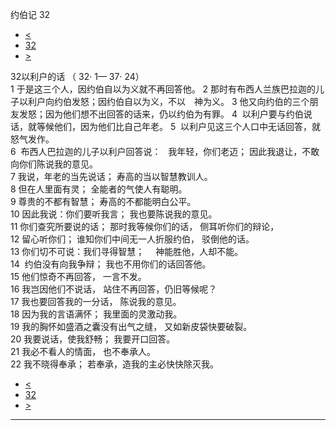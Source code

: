 ﻿





 约伯记 32




* [<](bible/JOB31.md)
* [32](bible/JOB.md)
* [>](bible/JOB33.md)



 
32以利户的话 （
32·
1—
37·
24）  
1 于是这三个人，因约伯自以为义就不再回答他。 
2 那时有布西人兰族巴拉迦的儿子以利户向约伯发怒；因约伯自以为义，不以　神为义。 
3 他又向约伯的三个朋友发怒；因为他们想不出回答的话来，仍以约伯为有罪。 
4  以利户要与约伯说话，就等候他们，因为他们比自己年老。 
5  以利户见这三个人口中无话回答，就怒气发作。  
6  布西人巴拉迦的儿子以利户回答说：    我年轻，你们老迈； 因此我退让，不敢向你们陈说我的意见。  
7 我说，年老的当先说话； 寿高的当以智慧教训人。  
8 但在人里面有灵； 全能者的气使人有聪明。  
9 尊贵的不都有智慧； 寿高的不都能明白公平。  
10 因此我说：你们要听我言； 我也要陈说我的意见。     
11 你们查究所要说的话； 那时我等候你们的话， 侧耳听你们的辩论，  
12 留心听你们； 谁知你们中间无一人折服约伯， 驳倒他的话。  
13 你们切不可说：我们寻得智慧； 　神能胜他，人却不能。  
14  约伯没有向我争辩； 我也不用你们的话回答他。     
15 他们惊奇不再回答， 一言不发。  
16 我岂因他们不说话， 站住不再回答，仍旧等候呢？  
17 我也要回答我的一分话， 陈说我的意见。  
18 因为我的言语满怀； 我里面的灵激动我。  
19 我的胸怀如盛酒之囊没有出气之缝， 又如新皮袋快要破裂。  
20 我要说话，使我舒畅； 我要开口回答。  
21 我必不看人的情面， 也不奉承人。  
22 我不晓得奉承； 若奉承，造我的主必快快除灭我。 
* [<](bible/JOB31.md)
* [32](bible/JOB.md)
* [>](bible/JOB33.md)





---









